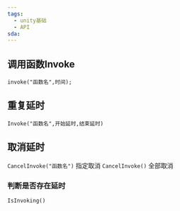 ```yaml
---
tags:
  - unity基础
  - API
sda:
---
```


## 调用函数Invoke
`invoke("函数名",时间);`
## 重复延时
`Invoke("函数名",开始延时,结束延时)`
## 取消延时
`CancelInvoke("函数名")` 指定取消
`CancelInvoke()` 全部取消
### 判断是否存在延时
`IsInvoking()`



